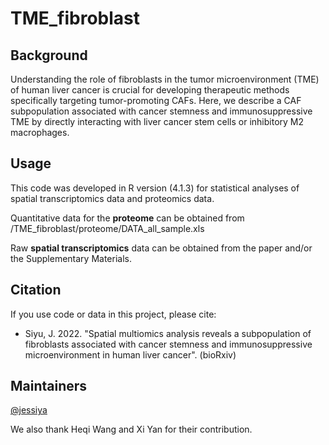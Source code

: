 # TME_fibroblast
## Background
Understanding the role of fibroblasts in the tumor microenvironment (TME) of human liver cancer is crucial for developing therapeutic methods specifically targeting tumor-promoting CAFs. Here, we describe a CAF subpopulation associated with cancer stemness and immunosuppressive TME by directly interacting with liver cancer stem cells or inhibitory M2 macrophages.

## Usage
This code was developed in R version (4.1.3) for statistical analyses of spatial transcriptomics data and proteomics data.

Quantitative data for the **proteome** can be obtained from /TME_fibroblast/proteome/DATA_all_sample.xls

Raw **spatial transcriptomics** data can be obtained from the paper and/or the Supplementary Materials.

## Citation
If you use code or data in this project, please cite:

- Siyu, J. 2022. "Spatial multiomics analysis reveals a subpopulation of fibroblasts associated with cancer stemness and immunosuppressive microenvironment in human liver cancer". (bioRxiv)

## Maintainers
[@jessiya](https://github.com/jessiya825)

We also thank Heqi Wang and Xi Yan for their contribution.
